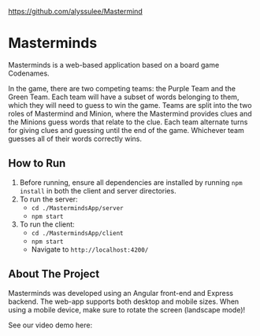 https://github.com/alyssulee/Mastermind

# Masterminds
Masterminds is a web-based application based on a board game Codenames.

In the game, there are two competing teams: the Purple Team and the Green Team. Each team will have a subset of words belonging to them, which they will need to guess to win the game. Teams are split into the two roles of Mastermind and Minion, where the Mastermind provides clues and the Minions guess words that relate to the clue. Each team alternate turns for giving clues and guessing until the end of the game. Whichever team guesses all of their words correctly wins.

## How to Run
1. Before running, ensure all dependencies are installed by running `npm install` in both the client and server directories.
2. To run the server: 
    - `cd ./MastermindsApp/server`
    - `npm start`
3. To run the client: 
    - `cd ./MastermindsApp/client`
    - `npm start`
    - Navigate to `http://localhost:4200/`

## About The Project
Masterminds was developed using an Angular front-end and Express backend. 
The web-app supports both desktop and mobile sizes. When using a mobile device, make sure to rotate the screen (landscape mode)! 

See our video demo here:
